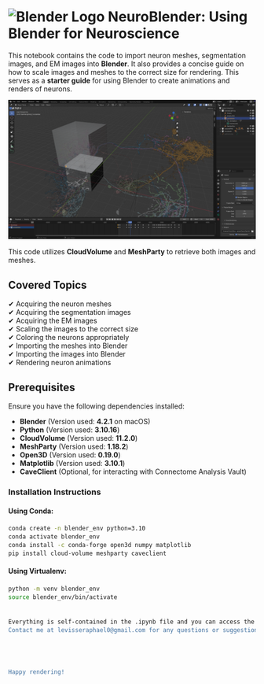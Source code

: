 # <img src="https://upload.wikimedia.org/wikipedia/commons/0/0c/Blender_logo_no_text.svg" alt="Blender Logo" width="50">  NeuroBlender: Using Blender for Neuroscience  

This notebook contains the code to import neuron meshes, segmentation images, and EM images into **Blender**. It also provides a concise guide on how to scale images and meshes to the correct size for rendering. This serves as a **starter guide** for using Blender to create animations and renders of neurons.  

![Objective Scene](tutorial_images/objective.png)



This code utilizes **CloudVolume** and **MeshParty** to retrieve both images and meshes.  

## Covered Topics  
✔ Acquiring the neuron meshes  
✔ Acquiring the segmentation images  
✔ Acquiring the EM images  
✔ Scaling the images to the correct size  
✔ Coloring the neurons appropriately  
✔ Importing the meshes into Blender  
✔ Importing the images into Blender  
✔ Rendering neuron animations  

## Prerequisites  

Ensure you have the following dependencies installed:  

- **Blender** (Version used: **4.2.1** on macOS)  
- **Python** (Version used: **3.10.16**)  
- **CloudVolume** (Version used: **11.2.0**)  
- **MeshParty** (Version used: **1.18.2**)  
- **Open3D** (Version used: **0.19.0**)  
- **Matplotlib** (Version used: **3.10.1**)  
- **CaveClient** (Optional, for interacting with Connectome Analysis Vault)  

### Installation Instructions  

#### Using Conda:  
```bash
conda create -n blender_env python=3.10
conda activate blender_env
conda install -c conda-forge open3d numpy matplotlib
pip install cloud-volume meshparty caveclient
```

#### Using Virtualenv:  
```bash
python -m venv blender_env
source blender_env/bin/activate


Everything is self-contained in the .ipynb file and you can access the functions' code in source_functions.py. 
Contact me at levisseraphael0@gmail.com for any questions or suggestions. Thanks to the Seung Lab for the data, Sven Dorkenwald and the CaveClient team for meshparty, William Silversmith for his efficient cloudvolume library. And of course, Pr. Sebastian Seung for motivating this project.




Happy rendering!